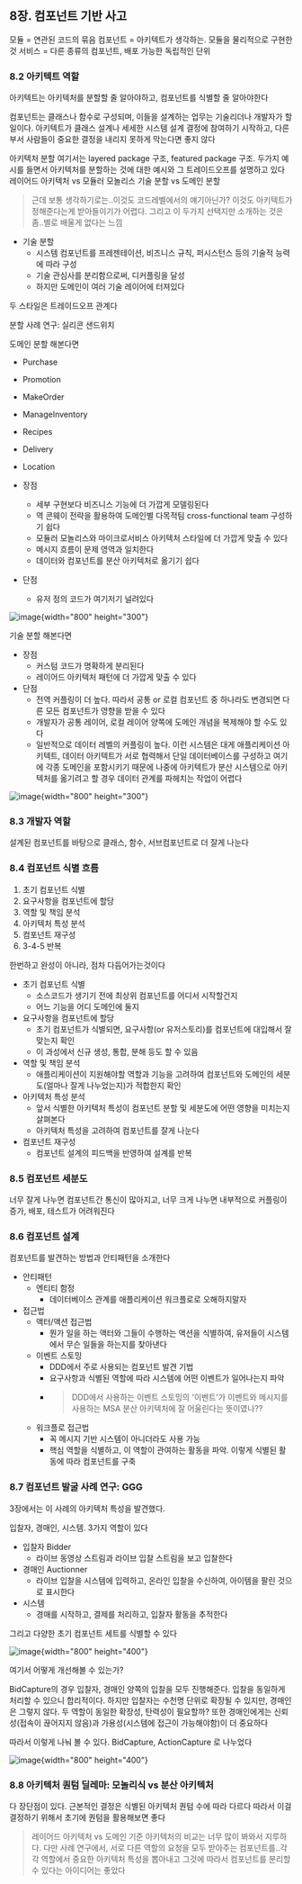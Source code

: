 ## 8장. 컴포넌트 기반 사고

모듈 = 연관된 코드의 묶음
컴포넌트 = 아키텍트가 생각하는. 모듈을 물리적으로 구현한 것
서비스 = 다른 종류의 컴포넌트, 배포 가능한 독립적인 단위


### 8.2 아키텍트 역할
아키텍트는 아키텍처를 분할할 줄 알아야하고, 컴포넌트를 식별할 줄 알아야한다

컴포넌트는 클래스나 함수로 구성되며, 이들을 설계하는 업무는 기술리더나 개발자가 할일이다.
아키텍트가 클래스 설계나 세세한 시스템 설계 결정에 참여하기 시작하고, 다른 부서 사람들이 중요한 결정을 내리지 못하게 막는다면 좋지 않다

아키텍처 분할
여기서는 layered package 구조, featured package 구조. 두가지 예시를 들면서 아키텍처를 분할하는 것에 대한 예시와 그 트레이드오프를 설명하고 있다
레이어드 아키텍처 vs 모듈러 모놀리스
기술 분할 vs 도메인 분할

> 근데 보통 생각하기로는..이것도 코드레벨에서의 얘기아닌가? 이것도 아키텍트가 정해준다는게 받아들이기가 어렵다. 그리고 이 두가지 선택지만 소개하는 것은 좀..별로 배울게 없다는 느낌

* 기술 분할
    * 시스템 컴포넌트를 프레젠테이션, 비즈니스 규칙, 퍼시스턴스 등의 기술적 능력에 따라 구성
    * 기술 관심사를 분리함으로써, 디커플링을 달성
    * 하지만 도메인이 여러 기술 레이어에 터져있다

두 스타일은 트레이드오프 관계다


분할 사례 연구: 실리콘 샌드위치

도메인 분할 해본다면
* Purchase
* Promotion
* MakeOrder
* ManageInventory
* Recipes
* Delivery
* Location

* 장점
    * 세부 구현보다 비즈니스 기능에 더 가깝게 모델링된다
    * 역 콘웨이 전략을 활용하여 도메인별 다목적팀 cross-functional team 구성하기 쉽다
    * 모듈러 모놀리스와 마이크로서비스 아키텍처 스타일에 더 가깝게 맞출 수 있다
    * 메시지 흐름이 문제 영역과 일치한다
    * 데이터와 컴포넌트를 분산 아키텍처로 옮기기 쉽다
* 단점
    * 유저 정의 코드가 여기저기 널려있다

![image](assets/image7.jpeg){width="800" height="300"}


기술 분할 해본다면

* 장점
    * 커스텀 코드가 명확하게 분리된다
    * 레이어드 아키텍처 패턴에 더 가깝게 맞출 수 있다
* 단점
    * 전역 커플링이 더 높다. 따라서 공통 or 로컬 컴포넌트 중 하나라도 변경되면 다른 모든 컴포넌트가 영향을 받을 수 있다
    * 개발자가 공통 레이어, 로컬 레이어 양쪽에 도메인 개념을 복제해야 할 수도 있다
    * 일반적으로 데이터 레벨의 커플링이 높다. 이런 시스템은 대게 애플리케이션 아키텍트, 데이터 아키텍트가 서로 협력해서 단일 데이터베이스를 구성하고 여기에 각종 도메인을 포함시키기 때문에 나중에 아키텍트가 분산 시스템으로 아키텍처를 옮기려고 할 경우 데이터 관계를 파헤치는 작업이 어렵다

![image](assets/image8.jpeg){width="800" height="300"}


### 8.3 개발자 역할

설계된 컴포넌트를 바탕으로 클래스, 함수, 서브컴포넌트로 더 잘게 나눈다

### 8.4 컴포넌트 식별 흐름

1. 초기 컴포넌트 식별
2. 요구사항을 컴포넌트에 할당
3. 역할 및 책임 분석
4. 아키텍처 특성 분석
5. 컴포넌트 재구성
6. 3-4-5 반복

한번하고 완성이 아니라, 점차 다듬어가는것이다


* 초기 컴포넌트 식별
    * 소스코드가 생기기 전에 최상위 컴포넌트를 어디서 시작할건지
    * 어느 기능을 어디 도메인에 둘지
* 요구사항을 컴포넌트에 할당
    * 초기 컴포넌트가 식별되면, 요구사항(or 유저스토리)를 컴포넌트에 대입해서 잘 맞는지 확인
    * 이 과성에서 신규 생성, 통합, 분해 등도 할 수 있음
* 역할 및 책임 분석
    * 애플리케이션이 지원해야할 역할과 기능을 고려하여 컴포넌트와 도메인의 세분도(얼마나 잘게 나누었는지)가 적합한지 확인
* 아키텍처 특성 분석
    * 앞서 식별한 아키텍처 특성이 컴포넌트 분할 및 세분도에 어떤 영향을 미치는지 살펴본다
    * 아키텍처 특성을 고려하여 컴포넌트를 잘게 나눈다
* 컴포넌트 재구성
    * 컴포넌트 설계의 피드백을 반영하여 설계를 반복

### 8.5 컴포넌트 세분도

너무 잘게 나누면 컴포넌트간 통신이 많아지고,
너무 크게 나누면 내부적으로 커플링이 증가, 배포, 테스트가 어려워진다

### 8.6 컴포넌트 설계

컴포넌트를 발견하는 방법과 안티패턴을 소개한다

* 안티패턴
    * 엔티티 함정
        * 데이터베이스 관계를 애플리케이션 워크플로로 오해하지말자
* 접근법
    * 액터/액션 접근법
        * 뭔가 일을 하는 액터와 그들이 수행하는 액션을 식별하여, 유저들이 시스템에서 무슨 일들을 하는지를 찾아낸다
    * 이벤트 스토밍
        * DDD에서 주로 사용되는 컴포넌트 발견 기법
        * 요구사항과 식별된 역할에 따라 시스템에 어떤 이벤트가 일어나는지 파악
        * > DDD에서 사용하는 이벤트 스토밍의 '이벤트'가 이벤트와 메시지를 사용하는 MSA 분산 아키텍처에 잘 어울린다는 뜻이였나??
    * 워크플로 접근법
        * 꼭 메시지 기반 시스템이 아니더라도 사용 가능
        * 핵심 역할을 식별하고, 이 역할이 관여하는 활동을 파악. 이렇게 식별된 활동에 따라 컴포넌트를 구축

### 8.7 컴포넌트 발굴 사례 연구: GGG

3장에서는 이 사례의 아키텍처 특성을 발견했다.

입찰자, 경매인, 시스템. 3가지 역할이 있다

* 입찰자 Bidder
    * 라이브 동영상 스트림과 라이브 입찰 스트림을 보고 입찰한다
* 경매인 Auctionner
    * 라이브 입찰을 시스템에 입력하고, 온라인 입찰을 수신하여, 아이템을 팔린 것으로 표시한다
* 시스템
    * 경매를 시작하고, 결제를 처리하고, 입찰자 활동을 추적한다

그리고 다양한 초기 컴포넌트 세트를 식별할 수 있다

![image](assets/image9.jpeg){width="800" height="400"}


여기서 어떻게 개선해볼 수 있는가?

BidCapture의 경우 입찰자, 경매인 양쪽의 입찰을 모두 진행해준다.
입찰을 동일하게 처리할 수 있으니 합리적이다.
하지만 입찰자는 수천명 단위로 확장될 수 있지만, 경매인은 그렇지 않다. 두 역할이 동일한 확장성, 탄력성이 필요할까?
또한 경매인에게는 신뢰성(접속이 끊어지지 않음)과 가용성(시스템에 접근이 가능해야함)이 더 중요하다


따라서 이렇게 나눠 볼 수 있다. BidCapture, ActionCapture 로 나누었다

![image](assets/image10.jpeg){width="800" height="400"}


### 8.8 아키텍처 퀀텀 딜레마: 모놀리식 vs 분산 아키텍처

다 장단점이 있다.
근본적인 결정은 식별된 아키텍처 퀀텀 수에 따라 다르다
따라서 이걸 결정하기 위해서 초기에 퀀텀을 활용해보면 좋다

> 레이어드 아키텍처 vs 도메인 기준 아키텍처의 비교는 너무 많이 봐와서 지루하다.
> 다만 사례 연구에서, 서로 다른 역할의 요청을 모두 받아주는 컴포넌트를..각각 역할에서 중요한 아키텍처 특성을 뽑아내고 그것에 따라서 컴포넌트를 분리할 수 있다는 아이디어는 좋았다
